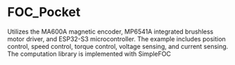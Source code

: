 # FOC_Pocket
Utilizes the MA600A magnetic encoder, MP6541A integrated brushless motor driver, and ESP32-S3 microcontroller. The example includes position control, speed control, torque control, voltage sensing, and current sensing. The computation library is implemented with SimpleFOC
